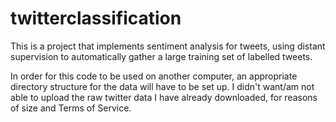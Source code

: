 # twitterclassification

This is a project that implements sentiment analysis for tweets, using distant supervision to automatically gather a large training set of labelled tweets. 

In order for this code to be used on another computer, an appropriate directory structure for the data will have to be set up. I didn't want/am not able to upload the raw twitter data I have already downloaded, for reasons of size and Terms of Service.
